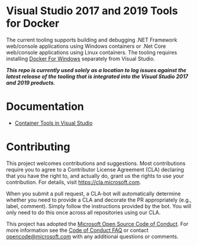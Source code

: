 # Visual Studio 2017 and 2019 Tools for Docker 
The current tooling supports building and debugging .NET Framework web/console applications using Windows containers or .Net Core web/console applications using Linux containers. The tooling requires installing  [Docker For Windows](https://www.docker.com/docker-windows) separately from Visual Studio. 

<b><i>This repo is currently used solely as a location to log issues against the latest release of the tooling that is integrated into the Visual Studio 2017 and 2019 products.</i></b>

# Documentation

- [Container Tools in Visual Studio](https://docs.microsoft.com/en-us/visualstudio/containers/overview?view=vs-2019)

# Contributing

This project welcomes contributions and suggestions. Most contributions require you to
agree to a Contributor License Agreement (CLA) declaring that you have the right to,
and actually do, grant us the rights to use your contribution. For details, visit
https://cla.microsoft.com.

When you submit a pull request, a CLA-bot will automatically determine whether you need
to provide a CLA and decorate the PR appropriately (e.g., label, comment). Simply follow the
instructions provided by the bot. You will only need to do this once across all repositories using our CLA.

This project has adopted the [Microsoft Open Source Code of Conduct](https://opensource.microsoft.com/codeofconduct/).
For more information see the [Code of Conduct FAQ](https://opensource.microsoft.com/codeofconduct/faq/)
or contact [opencode@microsoft.com](mailto:opencode@microsoft.com) with any additional questions or comments.
